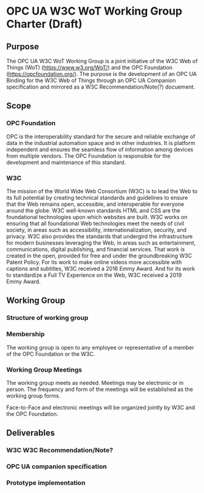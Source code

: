 # OPC UA W3C WoT Working Group Charter (Draft)

## Purpose 
The OPC UA W3C WoT Working Group is a joint initiative of the W3C Web of Things (WoT) (https://www.w3.org/WoT/) and the 
OPC Foundation (https://opcfoundation.org/). The purpose is the development of an OPC UA Binding 
for the W3C Web of Things through an OPC UA Companion specification and mirrored as a W3C Recommendation/Note(?) docuement.

## Scope
<tbd>

### OPC Foundation
OPC is the interoperability standard for the secure and reliable exchange of data in the industrial automation 
space and in other industries. It is platform independent and ensures the seamless flow of information among devices 
from multiple vendors. The OPC Foundation is responsible for the development and maintenance of this standard.

### W3C
The mission of the World Wide Web Consortium (W3C) is to lead the Web to its full potential by creating technical standards 
and guidelines to ensure that the Web remains open, accessible, and interoperable for everyone around the globe. W3C well-known 
standards HTML and CSS are the foundational technologies upon which websites are built. W3C works on ensuring that all foundational 
Web technologies meet the needs of civil society, in areas such as accessibility, internationalization, security, and privacy. W3C also 
provides the standards that undergird the infrastructure for modern businesses leveraging the Web, in areas such as entertainment, 
communications, digital publishing, and financial services. That work is created in the open, provided for free and under the 
groundbreaking W3C Patent Policy. For its work to make online videos more accessible with 
captions and subtitles, W3C received a 2016 Emmy Award. And for its work to standardize a Full TV Experience on the Web, 
W3C received a 2019 Emmy Award. 


## Working Group 

### Structure of working group

### Membership
The working group is open to any employee or representative of a member of the OPC Foundation or the W3C. 

### Working Group Meetings 

The working group meets as needed. Meetings may be electronic or in person. The frequency and form of the meetings will be established as the working group forms. 

Face-to-Face and electronic meetings will be organized jointly by W3C and the OPC Foundation.

## Deliverables 
### W3C W3C Recommendation/Note?
### OPC UA companion specification 
### Prototype implementation

